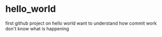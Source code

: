 # hello_world
first github project on hello world
want to understand how commit work
don't know what is happening
